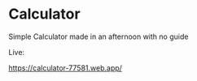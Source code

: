 # Calculator

Simple Calculator made in an afternoon with no guide

Live:

https://calculator-77581.web.app/
